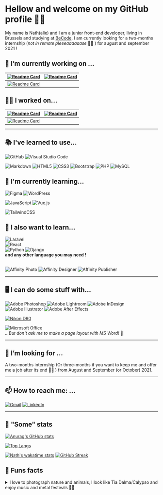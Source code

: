 # Hellow and welcome on my GitHub profile 👋🏾

My name is Nath(alie) and I am a junior front-end developer, living in Brussels and studying at [BeCode](https://becode.org/learn/junior-web-developer/). I am currently looking for a two-months internship (*not in remote pleeeaaaaaase* 🙏🏾 ) for august and september 2021 ! 

## 🔨 I’m currently working on ...

|[![Readme Card](https://github-readme-stats.vercel.app/api/pin/?username=nathalie-anneessens&repo=WordPress-theme-creation-101&theme=midnight-purple)](https://github.com/nathalie-anneessens/WordPress-theme-creation-101)|[![Readme Card](https://github-readme-stats.vercel.app/api/pin/?username=nathalie-anneessens&repo=Vue.JS-101&theme=midnight-purple)](https://github.com/nathalie-anneessens/Vue.JS-101)|
| :---: | :---: |
|[![Readme Card](https://github-readme-stats.vercel.app/api/pin/?username=nathalie-anneessens&repo=dont-let-them-expire&theme=midnight-purple)](https://github.com/nathalie-anneessens/dont-let-them-expire)|

<!-- - [JS Snake](https://github.com/nathalie-anneessens/js-snake)
- [JS RPG](https://github.com/nathalie-anneessens/js-rpg)
-  [Vue.JS 101](https://github.com/nathalie-anneessens/Vue.js-101)-->
    

## 💪🏾 I worked on... 
<!-- |[![Readme Card](https://github-readme-stats.vercel.app/api/pin/?username=nathalie-anneessens&repo=Vue.js-101&theme=midnight-purple)](https://github.com/nathalie-anneessens/Vue.js-101)|[![Readme Card](https://github-readme-stats.vercel.app/api/pin/?username=nathalie-anneessens&repo=WordPress-theme-creation-101&theme=midnight-purple)](https://github.com/nathalie-anneessens/WordPress-theme-creation-101)|
| - | - | -->
|[![Readme Card](https://github-readme-stats.vercel.app/api/pin/?username=nathalie-anneessens&repo=getflixProject&theme=midnight-purple)](https://github.com/nathalie-anneessens/getflixProject)|[![Readme Card](https://github-readme-stats.vercel.app/api/pin/?username=nathalie-anneessens&repo=KingLeo-micro-chatbot&theme=midnight-purple)](https://github.com/nathalie-anneessens/KingLeo-micro-chatbot)|
| :---: | :---: |
|[![Readme Card](https://github-readme-stats.vercel.app/api/pin/?username=nathalie-anneessens&repo=restaurant-css-framework&theme=midnight-purple)](https://github.com/nathalie-anneessens/restaurant-css-framework)|  |

---

## 📚 I've learned to use...
<p><img alt="GitHub" src="https://img.shields.io/badge/github-%23121011.svg?style=for-the-badge&logo=github&logoColor=white"/>
<img alt="Visual Studio Code" src="https://img.shields.io/badge/VisualStudioCode-0078d7.svg?style=for-the-badge&logo=visual-studio-code&logoColor=white"/></p>
<p><img alt="Markdown" src="https://img.shields.io/badge/markdown-%23000000.svg?style=for-the-badge&logo=markdown&logoColor=white"/> 
<img alt="HTML5" src="https://img.shields.io/badge/html5-%23E34F26.svg?style=for-the-badge&logo=html5&logoColor=white"/> 
<img alt="CSS3" src="https://img.shields.io/badge/css3-%231572B6.svg?style=for-the-badge&logo=css3&logoColor=white"/> 
<img alt="Bootstrap" src="https://img.shields.io/badge/bootstrap-%23563D7C.svg?style=for-the-badge&logo=bootstrap&logoColor=white"/>
<img alt="PHP" src="https://img.shields.io/badge/php-%23777BB4.svg?style=for-the-badge&logo=php&logoColor=white"/>
<img alt="MySQL" src="https://img.shields.io/badge/mysql-%2300f.svg?style=for-the-badge&logo=mysql&logoColor=white"/></p>

  

## 📖 I'm currently learning... 
<p><img alt="Figma" src="https://img.shields.io/badge/figma-%23F24E1E.svg?style=for-the-badge&logo=figma&logoColor=white"/> 
<img alt="WordPress" src="https://img.shields.io/badge/WordPress-%23117AC9.svg?style=for-the-badge&logo=WordPress&logoColor=white"/></p>

<p><img alt="JavaScript" src="https://img.shields.io/badge/javascript-%23323330.svg?style=for-the-badge&logo=javascript&logoColor=%23F7DF1E"/>
<img alt="Vue.js" src="https://img.shields.io/badge/vuejs-%2335495e.svg?style=for-the-badge&logo=vue-dot-js&logoColor=%234FC08D"/></p>

<p><img alt="TailwindCSS" src="https://img.shields.io/badge/tailwindcss-%2338B2AC.svg?style=for-the-badge&logo=tailwind-css&logoColor=white"/></p>

  

## 🧾 I also want to learn...
<p><img alt="Laravel" src="https://img.shields.io/badge/laravel-%23FF2D20.svg?style=for-the-badge&logo=laravel&logoColor=white"/><br>
<img alt="React" src="https://img.shields.io/badge/react-%2320232a.svg?style=for-the-badge&logo=react&logoColor=%2361DAFB"/><br>
<img alt="Python" src="https://img.shields.io/badge/python-%2314354C.svg?style=for-the-badge&logo=python&logoColor=white"/>
<img alt="Django" src="https://img.shields.io/badge/django-%23092E20.svg?style=for-the-badge&logo=django&logoColor=white"/><br>
<strong>and any other language you may need !</strong><br><br></p>




![Affinity Photo](https://img.shields.io/badge/-Affinity_Photo-informational?style=for-the-badge&logo=affinityphoto&labelColor=7f4cd3&logoColor=white&color=f497ff)
![Affinity Designer](https://img.shields.io/badge/-Affinity_Designer-informational?style=for-the-badge&logo=affinitydesigner&labelColor=1473bf&logoColor=white&color=52d1fb)
![Affinity Publisher](https://img.shields.io/badge/-Affinity_Publisher-informational?style=for-the-badge&logo=affinitypublisher&labelColor=ca234c&logoColor=white&color=ffa766)

---

## 🖥️ I can do some stuff with...
![Adobe Photoshop](https://img.shields.io/badge/-Adobe_Photoshop-informational?style=for-the-badge&logo=adobephotoshop&labelColor=3C327B&logoColor=white&color=4FCCFE)
![Adobe Lightroom](https://img.shields.io/badge/-Adobe_Lightroom-informational?style=for-the-badge&logo=adobelightroom&labelColor=2D3246&logoColor=white&color=B4D6E0)
![Adobe InDesign](https://img.shields.io/badge/-Adobe_InDesign-informational?style=for-the-badge&logo=adobeindesign&labelColor=562F44&logoColor=white&color=E749A0)
![Adobe Illustrator](https://img.shields.io/badge/-Adobe_Illustrator-informational?style=for-the-badge&logo=adobeillustrator&labelColor=5F4B26&logoColor=white&color=FBBB4D)
![Adobe After Effects](https://img.shields.io/badge/-Adobe_After_Effects-informational?style=for-the-badge&logo=adobeaftereffects&labelColor=393665&logoColor=white&color=CF96FD)

[![Nikon D90](https://img.shields.io/badge/Nikon-D90-informational?style=for-the-badge&logo=&labelColor=010101&logoColor=white&color=f1e117)](https://www.flickr.com/photos/50882489@N02/albums)

<p><img alt="Microsoft Office" src="https://img.shields.io/badge/Microsoft_Office-D83B01?style=for-the-badge&logo=microsoft-office&logoColor=white" /><br><em>...But don't ask me to make a page layout with MS Word! </em>🥺</p>

---

## 🤝 I’m looking for ...
A two-months internship (Or three-months if you want to keep me and offer me a job after its end 🤞🏾 ) from August and September (or October) 2021.  

---

## 📫 How to reach me: ...
<p><a href="mailto:nathalie.anneessens@gmail.com"><img alt="Gmail" src="https://img.shields.io/badge/Gmail-D14836?style=for-the-badge&logo=gmail&logoColor=white"/></a>
<a href="https://www.linkedin.com/in/nathalieanneessens/"><img alt="LinkedIn" src="https://img.shields.io/badge/linkedin-%230077B5.svg?style=for-the-badge&logo=linkedin&logoColor=white"/></a>
</p>

---


## 👀 "Some" stats
[![Anurag's GitHub stats](https://github-readme-stats.vercel.app/api?username=nathalie-anneessens&show_icons=true&count_private=true&theme=midnight-purple)](https://github.com/anuraghazra/github-readme-stats)

[![Top Langs](https://github-readme-stats.vercel.app/api/top-langs/?username=nathalie-anneessens&layout=compact&count_private=true&theme=midnight-purple)](https://github.com/anuraghazra/github-readme-stats)

<!-- [![trophy](https://github-profile-trophy.vercel.app/?username=nathalie-anneessens&column=3&margin-w=15&margin-h=15&theme=onedark)](https://github.com/nathalie-anneessens/github-profile-trophy) -->
[![Nath's wakatime stats](https://github-readme-stats.vercel.app/api/wakatime?username=@nath_a&layout=compact)](https://wakatime.com/@nath_a)
[![GitHub Streak](https://github-readme-streak-stats.herokuapp.com/?user=nathalie-anneessens&theme=midnight-purple)](https://git.io/streak-stats)


## 🤪 Funs facts
<details><summary>I love to photograph nature and animals, I look like Tia Dalma/Calypso and enjoy music and metal festivals 🤘🏾</summary>
 
<img src="img/banner-fun-facts.jpg" alt="Banner fun facts">
</details>
<!-- RESSOURCES : -->

<!--GITHUB PROFILE 101 TUTORIAL :  
- https://dev.to/supritha/how-to-have-an-awesome-github-profile-1969 -->

<!-- STATS : 
- https://github.com/anuraghazra/github-readme-stats>
- https://github.com/DenverCoder1/github-readme-streak-stats -->

<!-- BADGES : 
- https://naereen.github.io/badges/
- https://github.com/Ileriayo/markdown-badges -->

<!-- COLOR EMOJIS : 
- https://emojipedia.org/emoji/ -->

<!--  PHOTOGRAPHER FROM MOTOCULTOR 2015 : 
- François Lampin -->
